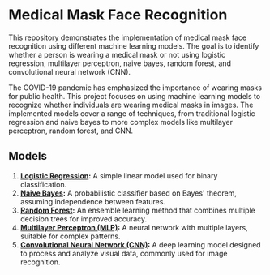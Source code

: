 # Medical Mask Face Recognition

This repository demonstrates the implementation of medical mask face recognition using different machine learning models. The goal is to identify whether a person is wearing a medical mask or not using logistic regression, multilayer perceptron, naive bayes, random forest, and convolutional neural network (CNN).


The COVID-19 pandemic has emphasized the importance of wearing masks for public health. This project focuses on using machine learning models to recognize whether individuals are wearing medical masks in images. The implemented models cover a range of techniques, from traditional logistic regression and naive bayes to more complex models like multilayer perceptron, random forest, and CNN.

## Models

1. **[Logistic Regression](https://github.com/yylam-ai/medical-mask-face-recognition/blob/main/Logistic%20Regression.ipynb):** A simple linear model used for binary classification.
2. **[Naive Bayes](https://github.com/yylam-ai/medical-mask-face-recognition/blob/main/Naive%20Bayes.ipynb):** A probabilistic classifier based on Bayes' theorem, assuming independence between features.
3. **[Random Forest](https://github.com/yylam-ai/medical-mask-face-recognition/blob/main/Random%20Forest.ipynb):** An ensemble learning method that combines multiple decision trees for improved accuracy.
4. **[Multilayer Perceptron (MLP)](https://github.com/yylam-ai/medical-mask-face-recognition/blob/main/Multilayer%20Perceptron.ipynb):** A neural network with multiple layers, suitable for complex patterns.
5. **[Convolutional Neural Network (CNN)](https://github.com/yylam-ai/medical-mask-face-recognition/blob/main/Convolutional%20Neural%20Network.ipynb):** A deep learning model designed to process and analyze visual data, commonly used for image recognition.
